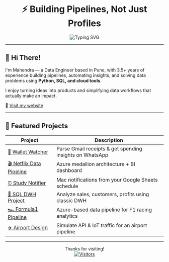 <h1 align="center">⚡ Building Pipelines, Not Just Profiles</h1>

<p align="center">
  <img src="https://readme-typing-svg.demolab.com?font=Fira+Code&size=22&pause=1000&center=true&vCenter=true&width=500&lines=Data+Engineer+%E2%80%A2+Python+%E2%80%A2+SQL+%E2%80%A2+Cloud-native;Streaming+Pipelines+%F0%9F%9A%80;Automating+Insights%2C+not+just+Reports;Deploying+Data+with+Purpose" alt="Typing SVG" />
</p>

---

## 🌟 Hi There!

I'm Mahendra — a Data Engineer based in Pune, with 3.5+ years of experience building pipelines, automating insights, and solving data problems using **Python, SQL, and cloud tools**.

I enjoy turning ideas into products and simplifying data workflows that actually make an impact.

🔗 [Visit my website](https://mahendra-kolhe.com)

---

## 🚀 Featured Projects

| Project | Description |
|--------|-------------|
| [🧠 Wallet Watcher](https://github.com/Mahikolhe23/WalletWatcher) | Parse Gmail receipts & get spending insights on WhatsApp |
| [🎬 Netflix Data Pipeline](https://github.com/Mahikolhe23/Netflix-Data-Pipeline) | Azure medallion architecture + BI dashboard |
| [⏰ Study Notifier](https://github.com/Mahikolhe23/study-notifier) | Mac notifications from your Google Sheets schedule |
| [🛒 SQL DWH Project](https://github.com/Mahikolhe23/sql-data-warehouse-project) | Analyze sales, customers, profits using classic DWH |
| [🏎️ Formula1 Pipeline](https://github.com/Mahikolhe23/formula1_pipeline) | Azure-based data pipeline for F1 racing analytics |
| [✈️ Airport Design](https://github.com/Mahikolhe23/Airport-Design-Pipeline) | Simulate API & IoT traffic for an airport pipeline |

---

<p align="center">
  Thanks for visiting!<br>
  <a href="https://github.com/Mahikolhe23">
    <img src="https://visitor-badge.laobi.icu/badge?page_id=Mahikolhe23.Mahikolhe23" alt="Visitors">
  </a>
</p>

